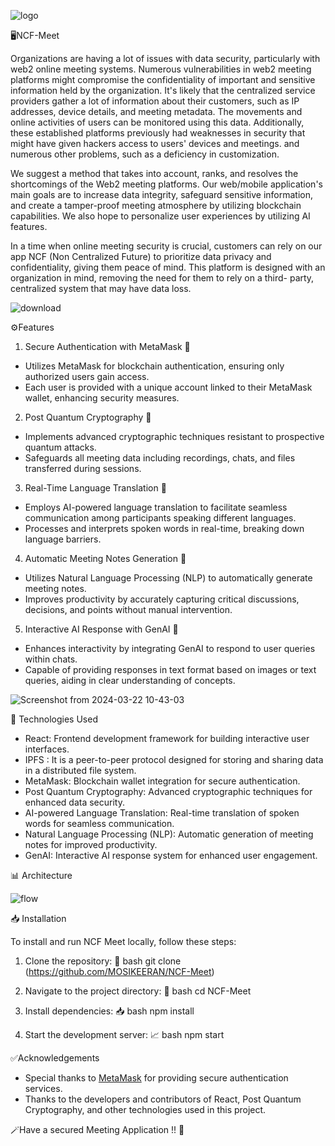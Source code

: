 ![logo](https://github.com/Oveyahima/NCF-Meet/assets/133984750/73a85eb7-f19b-4926-8f3a-8349f626428f)

🖥️NCF-Meet

   Organizations are having a lot of issues with data security, particularly with web2 online
meeting systems. Numerous vulnerabilities in web2 meeting platforms might compromise the
confidentiality of important and sensitive information held by the organization. It's likely that the
centralized service providers gather a lot of information about their customers, such as IP
addresses, device details, and meeting metadata. The movements and online activities of users can
be monitored using this data. Additionally, these established platforms previously had weaknesses
in security that might have given hackers access to users' devices and meetings. and numerous
other problems, such as a deficiency in customization.
  
   We suggest a method that takes into account, ranks, and resolves the shortcomings of the
Web2 meeting platforms. Our web/mobile application's main goals are to increase data integrity,
safeguard sensitive information, and create a tamper-proof meeting atmosphere by utilizing
blockchain capabilities. We also hope to personalize user experiences by utilizing AI features.
   
   In a time when online meeting security is crucial, customers can rely on our app NCF (Non
Centralized Future) to prioritize data privacy and confidentiality, giving them peace of mind. This
platform is designed with an organization in mind, removing the need for them to rely on a third-
party, centralized system that may have data loss.



![download](https://github.com/Oveyahima/NCF-Meet/assets/133984750/b4b75f78-d6b1-4f87-a7b7-d0c150489837)

⚙️Features

1) Secure Authentication with MetaMask 🔐
* Utilizes MetaMask for blockchain authentication, ensuring only authorized users gain access.
* Each user is provided with a unique account linked to their MetaMask wallet, enhancing security measures.

2) Post Quantum Cryptography 🔑
* Implements advanced cryptographic techniques resistant to prospective quantum attacks.
* Safeguards all meeting data including recordings, chats, and files transferred during sessions.

3) Real-Time Language Translation 🧾
* Employs AI-powered language translation to facilitate seamless communication among participants speaking different languages.
* Processes and interprets spoken words in real-time, breaking down language barriers.

4) Automatic Meeting Notes Generation 📝
* Utilizes Natural Language Processing (NLP) to automatically generate meeting notes.
* Improves productivity by accurately capturing critical discussions, decisions, and points without manual intervention.

5) Interactive AI Response with GenAI 📍
* Enhances interactivity by integrating GenAI to respond to user queries within chats.
* Capable of providing responses in text format based on images or text queries, aiding in clear understanding of concepts.

![Screenshot from 2024-03-22 10-43-03](https://github.com/Oveyahima/NCF-Meet/assets/133984750/30d48c68-e63e-4361-8c3d-306d72c22934)

🔖 Technologies Used

* React: Frontend development framework for building interactive user interfaces.
* IPFS : It is a peer-to-peer protocol designed for storing and sharing data in a distributed file system.
* MetaMask: Blockchain wallet integration for secure authentication.
* Post Quantum Cryptography: Advanced cryptographic techniques for enhanced data security.
* AI-powered Language Translation: Real-time translation of spoken words for seamless communication.
* Natural Language Processing (NLP): Automatic generation of meeting notes for improved productivity.
* GenAI: Interactive AI response system for enhanced user engagement.

📊 Architecture

![flow](https://github.com/Oveyahima/NCF-Meet/assets/133984750/228d48e9-a87d-4992-b820-ecbfda338043)


📥 Installation

To install and run NCF Meet locally, follow these steps:

1. Clone the repository: 🔗
   bash
   git clone (https://github.com/MOSIKEERAN/NCF-Meet)
   
2. Navigate to the project directory: 🧭
   bash
   cd NCF-Meet
   
3. Install dependencies: 📥
   bash
   npm install
   
4. Start the development server: 📈
   bash
   npm start
   


✅Acknowledgements

* Special thanks to [MetaMask](https://metamask.io/) for providing secure authentication services.
* Thanks to the developers and contributors of React, Post Quantum Cryptography, and other technologies used in this project.

🪄Have a secured Meeting Application !! 🎉
